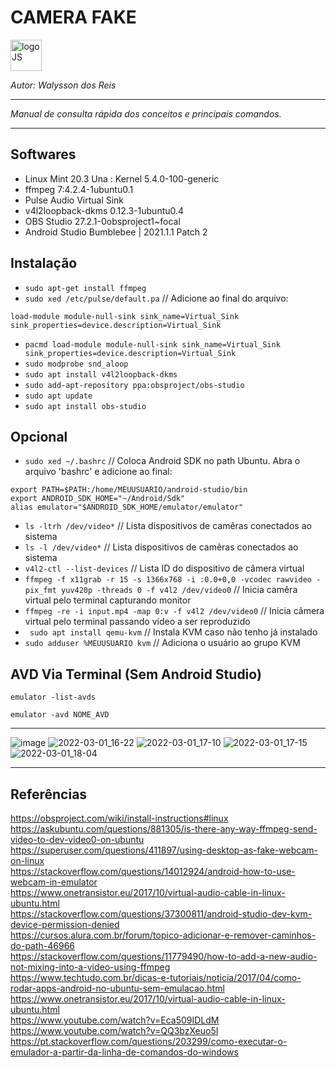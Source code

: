 # **CAMERA FAKE**
<div>
<img src="https://static.cdnlogo.com/logos/g/65/google-camera.svg" alt="logoJS" width="50px"/> 
</div>

*Autor: Walysson dos Reis*

----------------------------------------------
*Manual de consulta rápida dos conceitos e principais comandos.*  

---------------------

## Softwares 

* Linux Mint 20.3 Una : Kernel 5.4.0-100-generic
* ffmpeg 7:4.2.4-1ubuntu0.1
* Pulse Audio Virtual Sink
* v4l2loopback-dkms 0.12.3-1ubuntu0.4
* OBS Studio 27.2.1-0obsproject1~focal
* Android Studio Bumblebee | 2021.1.1 Patch 2

## Instalação
* `sudo apt-get install ffmpeg`  
* `sudo xed /etc/pulse/default.pa` // Adicione ao final do arquivo:
~~~
load-module module-null-sink sink_name=Virtual_Sink sink_properties=device.description=Virtual_Sink
~~~
* `pacmd load-module module-null-sink sink_name=Virtual_Sink sink_properties=device.description=Virtual_Sink`
* `sudo modprobe snd_aloop`
* `sudo apt install v4l2loopback-dkms`
* `sudo add-apt-repository ppa:obsproject/obs-studio`
* `sudo apt update`
* `sudo apt install obs-studio`

## Opcional

* `sudo xed ~/.bashrc` // Coloca Android SDK no path Ubuntu. Abra o arquivo 'bashrc' e adicione ao final:
~~~~
export PATH=$PATH:/home/MEUUSUARIO/android-studio/bin
export ANDROID_SDK_HOME="~/Android/Sdk"
alias emulator="$ANDROID_SDK_HOME/emulator/emulator"
~~~~
* `ls -ltrh /dev/video*` // Lista dispositivos de camêras conectados ao sistema
* `ls -l /dev/video*` // Lista dispositivos de camêras conectados ao sistema
* `v4l2-ctl --list-devices` // Lista ID do dispositivo de câmera virtual
* `ffmpeg -f x11grab -r 15 -s 1366x768 -i :0.0+0,0 -vcodec rawvideo -pix_fmt yuv420p -threads 0 -f v4l2 /dev/video0` // Inicia camêra virtual pelo terminal capturando monitor
* `ffmpeg -re -i input.mp4 -map 0:v -f v4l2 /dev/video0` // Inicia câmera virtual pelo terminal passando vídeo a ser reproduzido
* ` sudo apt install qemu-kvm` // Instala KVM caso não tenho já instalado
* `sudo adduser %MEUUSUARIO kvm` // Adiciona o usuário ao grupo KVM

## AVD Via Terminal (Sem Android Studio)
~~~ubuntu
emulator -list-avds

emulator -avd NOME_AVD
~~~

---- 
![image](https://user-images.githubusercontent.com/38730743/156210953-ab4e2160-8f0c-4456-9412-5db01fb19470.png)
![2022-03-01_16-22](https://user-images.githubusercontent.com/38730743/157657345-73046fda-49f2-4568-b1bf-9aad030e61a8.png)
![2022-03-01_17-10](https://user-images.githubusercontent.com/38730743/157657350-f283d3b9-54a4-4356-9c2a-22f8aaee10c7.png)
![2022-03-01_17-15](https://user-images.githubusercontent.com/38730743/157657355-90b0662a-e5f3-4104-857a-3c9cbb041de5.png)
![2022-03-01_18-04](https://user-images.githubusercontent.com/38730743/157657372-63e9379d-f23d-4ded-9b88-10248c8316eb.png)


--------
## Referências
https://obsproject.com/wiki/install-instructions#linux  
https://askubuntu.com/questions/881305/is-there-any-way-ffmpeg-send-video-to-dev-video0-on-ubuntu  
https://superuser.com/questions/411897/using-desktop-as-fake-webcam-on-linux  
https://stackoverflow.com/questions/14012924/android-how-to-use-webcam-in-emulator  
https://www.onetransistor.eu/2017/10/virtual-audio-cable-in-linux-ubuntu.html  
https://stackoverflow.com/questions/37300811/android-studio-dev-kvm-device-permission-denied  
https://cursos.alura.com.br/forum/topico-adicionar-e-remover-caminhos-do-path-46966  
https://stackoverflow.com/questions/11779490/how-to-add-a-new-audio-not-mixing-into-a-video-using-ffmpeg  
https://www.techtudo.com.br/dicas-e-tutoriais/noticia/2017/04/como-rodar-apps-android-no-ubuntu-sem-emulacao.html  
https://www.onetransistor.eu/2017/10/virtual-audio-cable-in-linux-ubuntu.html  
https://www.youtube.com/watch?v=Eca509IDLdM  
https://www.youtube.com/watch?v=QQ3bzXeuo5I  
https://pt.stackoverflow.com/questions/203299/como-executar-o-emulador-a-partir-da-linha-de-comandos-do-windows  

